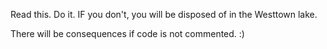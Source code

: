 Read this. Do it. IF you don't, you will be disposed of in the Westtown lake.

There will be consequences if code is not commented. :)
